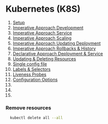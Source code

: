 # Kubernetes (K8S)

1. [Setup](01_setup/README.md)
2. [Imperative Approach Development](02_imperative_approach_deployment/README.md)
3. [Imperative Approach Service](03_imperative_approach_services/README.md)
4. [Imperative Approach Scaling](04_imperative_approach_scaling/README.md)
5. [Imperative Approach Updating Deployment](05_imperative_updating_deployment/README.md)
6. [Imperative Approach Rollbacks & History](06_imperative_rollbacks_history/README.md)
7. [Declarative Approach Deployment & Service](07_declarative_approach_deployment_&_service/README.md)
8. [Updating & Deleting Resources](08_updating_deleting_resources/README.md)
9. [Single config file](09_single_config_file/README.md)
10. [Labels & Selectors](10_labels_&_selectors/README.md)
11. [Liveness Probes](11_liveness_probes/README.md)
12. [Configuration Options](12_configuration_options/README.md)
13. []()
14. []()
15. []()

### Remove resources
```bash
  kubectl delete all --all
```
